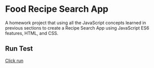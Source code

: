 # Food Recipe Search App   
A homework project that using all the JavaScript concepts learned in previous sections to create a Recipe Search App using JavaScript ES6 features, HTML, and CSS.

## Run Test
[Click run](https://monksedo.github.io/RecipeApp/dist)

